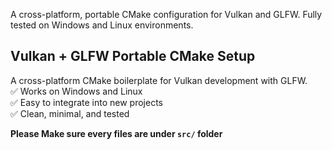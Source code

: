 A cross-platform, portable CMake configuration for Vulkan and GLFW. Fully tested on Windows and Linux environments.
## Vulkan + GLFW Portable CMake Setup

A cross-platform CMake boilerplate for Vulkan development with GLFW.  
✅ Works on Windows and Linux  
✅ Easy to integrate into new projects  
✅ Clean, minimal, and tested

**Please Make sure every files are under `src/` folder**
